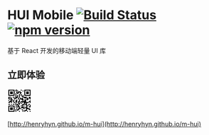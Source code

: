 # HUI Mobile [![Build Status](https://travis-ci.org/henryhyn/m-hui.svg?branch=master)](https://travis-ci.org/henryhyn/m-hui) [![npm version](https://img.shields.io/npm/v/m-hui.svg)](https://www.npmjs.org/package/m-hui)

基于 React 开发的移动端轻量 UI 库

## 立即体验

![m-hui](./docs/m-hui-demo.png)

[http://henryhyn.github.io/m-hui](http://henryhyn.github.io/m-hui)

